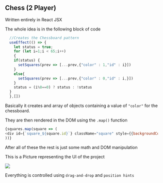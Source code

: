 ## Chess (2 Player)

Written entirely in React JSX

The whole idea is in the following block of code

```js
  //Creates the Chessboard pattern
  useEffect(() => {
    let status = true;
    for (let i=1;i < 65;i++)
    {
    if(status) {
      setSquares(prev => [...prev,{"color" : 1,"id" : i}])
    }
    else{
      setSquares(prev => [...prev,{"color" : 0,"id" : i,}])
    }
    status = (i%8==0) ? status : !status
  }
  },[])

```
Basically it creates and array of objects containing a value of `"color"` for the chessboard.

They are then rendered in the DOM using the `.map()` function

```js
{squares.map(square => (
<div id={`square_${square.id}`} className="square" style={{backgroundColor : square.color===1 ? colors.white : colors.black}} ></div>
))}
```

After all of these the rest is just some math and DOM manipulation

This is a Picture representing the UI of the project

![](https://i.imgur.com/LldCymx.png)

Everything is controlled using `drag-and-drop` and `position hints`
